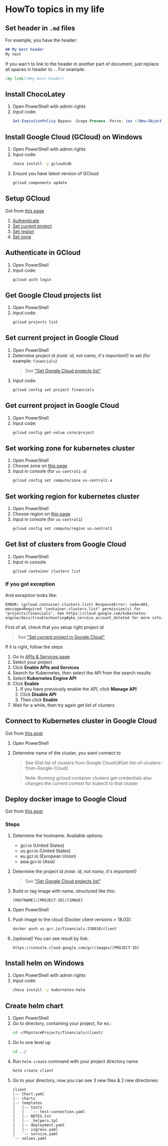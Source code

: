 # HowTo topics in my life

## Set header in `.md` files
For example, you have the header:
```markdown
## My best header
My text
```
If you wan't to link to the header in another part of document,
just replace all spaces in header to `-`. For example:
```markdown
[my link](#my-best-header)
```

## Install ChocoLatey
1. Open PowerShell with admin rights
2. Input code:
    ```powershell
    Set-ExecutionPolicy Bypass -Scope Process -Force; iex ((New-Object System.Net.WebClient).DownloadString('https://chocolatey.org/install.ps1'))
    ```

## Install Google Cloud (GCloud) on Windows
1. Open PowerShell with admin rights
2. Input code:
    ```bash
    choco install -y gcloudsdk
    ```
3. Ensure you have latest version of GCloud
    ```bash
    gcloud components update
    ```

## Setup GCloud
Got from [this page](https://cloud.google.com/kubernetes-engine/docs/how-to/cluster-access-for-kubectl#before_you_begin)
1. [Authenticate](#Authenticate-in-GCloud)
2. [Set current project](#Set-current-project-in-Google-Cloud)
3. [Set region](#Set-working-region-for-kubernetes-cluster)
4. [Set zone](#Set-working-zone-for-kubernetes-cluster)

## Authenticate in GCloud
1. Open PowerShell
2. Input code:
    ```bash
    gcloud auth login
    ```

## Get Google Cloud projects list
1. Open PowerShell
2. Input code:
    ```bash
    gcloud projects list
    ```

## Set current project in Google Cloud
1. Open PowerShell
2. Determine project id _(note: id, not name, it's important!)_
 to set (for example: `financials`)
    > See ["Get Google Cloud projects list"](#Get-Google-Cloud-projects-list)
3. Input code:
    ```bash
    gcloud config set project financials
    ```

## Get current project in Google Cloud
1. Open PowerShell
2. Input code:
    ```bash
    gcloud config get-value core/project
    ```

## Set working zone for kubernetes cluster
1. Open PowerShell
2. Choose zone on [this page](https://cloud.google.com/compute/docs/regions-zones/#available)
3. Input in console (for `us-central1-a`)
    ```bash
    gcloud config set compute/zone us-central1-a
    ```

## Set working region for kubernetes cluster
1. Open PowerShell
2. Choose region on [this page](https://cloud.google.com/compute/docs/regions-zones/#available)
3. Input in console (for `us-central1`)
    ```bash
    gcloud config set compute/region us-central1
    ```

## Get list of clusters from Google Cloud
1. Open PowerShell
2. Input in console
    ```bash
    gcloud container clusters list
    ```
### If you got exception
And exception looks like:
```text
ERROR: (gcloud.container.clusters.list) ResponseError: code=403, message=Required "container.clusters.list" permission(s) for "projects/financials". See https://cloud.google.com/kubernetes-engine/docs/troubleshooting#gke_service_account_deleted for more info.
```
First of all, check that you setup right project id
> See ["Set current project in Google Cloud"](#Set-current-project-in-Google-Cloud)

If it is right, follow the steps
1. Go to [APIs & Services page](https://console.cloud.google.com/projectselector2/apis)
2. Select your project
3. Click __Enable APIs and Services__
4. Search for Kubernetes, then select the API from the search results
5. Select __Kubernetes Engine API__
6. Click __Enable__
    1. If you have previously enable the API, click __Manage API__
    2. Click __Disable API__
    3. Then click __Enable__
7. Wait for a while, then try again get list of clusters

## Connect to Kubernetes cluster in Google Cloud
Got from [this post](https://cloud.google.com/kubernetes-engine/docs/how-to/cluster-access-for-kubectl#generate_kubeconfig_entry)
1. Open PowerShell
2. Determine name of the cluster, you want connect to
   > See (Get list of clusters from Google Cloud)[#Get-list-of-clusters-from-Google-Cloud]

   > Note: Running gcloud container clusters get-credentials also changes the current context for kubectl to that cluster

## Deploy docker image to Google Cloud
Got from [this post](https://cloud.google.com/container-registry/docs/pushing-and-pulling)

### Steps
1. Determine the hostname. Available options:
    * gcr.io (United States)
    * us.gcr.io (United States)
    * eu.gcr.io (European Union)
    * asia.gcr.io (Asia)

2. Determine the project id _(note: id, not name, it's important!)_
    > See ["Get Google Cloud projects list"](#Get-Google-Cloud-projects-list)    

3. Build or tag image with name, structured like this:
    ```text
    [HOSTNAME]/[PROJECT-ID]/[IMAGE]
    ```

4. Open PowerShell

5. Push image to the cloud (Docker client versions > 18.03):
    ```bash
    docker push us.gcr.io/financials-238018/client
    ```

6. _\[optional\]_ You can see result by link:
    ```text
    https://console.cloud.google.com/gcr/images/[PROJECT-ID]
    ```

## Install helm on Windows
1. Open PowerShell with admin rights
2. Input code:
    ```bash
    choco install -y kubernetes-helm
    ```

## Create helm chart
1. Open PowerShell
2. Go to directory, containing your project, for ex.:
    ```bash
    cd ~/PhpstormProjects/financials/client/
    ```
3. Go to one level up
    ```bash
    cd ../
    ```
4. Run `helm create` command with your project directory name
    ```bash
    helm create client
    ```
5. Go to your directory, now you can see 3 new files & 2 new directories:
    ```text
    client
    |-- Chart.yaml
    |-- charts
    |-- templates
    |   |-- tests
    |   |   `-- test-connection.yaml
    |   |-- NOTES.txt
    |   |-- _helpers.tpl
    |   |-- deployment.yaml
    |   |-- ingress.yaml
    |   `-- service.yaml
    `-- values.yaml
    ```
